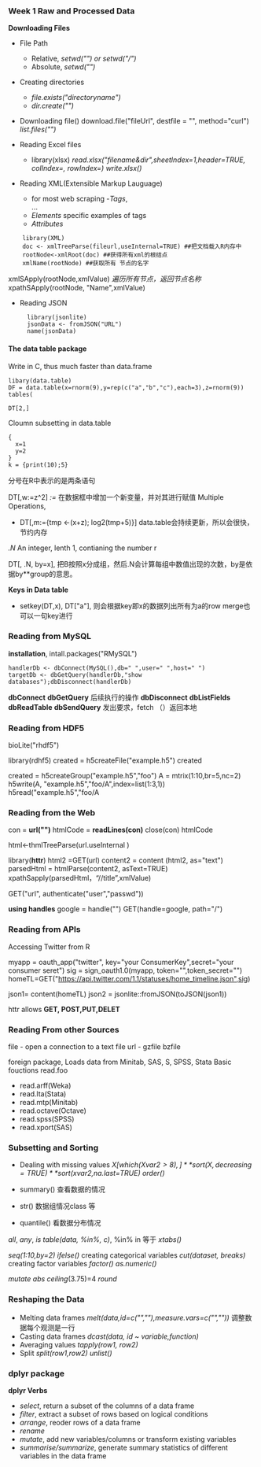 ### Week 1 Raw and Processed Data

**Downloading Files**  
- File Path
  - Relative, *setwd("") or setwd("/")*
  - Absolute, *setwd("")*

- Creating directories
  - *file.exists("directoryname")*
  - *dir.create("")*

- Downloading file()
  download.file("fileUrl", destfile = "", method="curl")
  *list.files("")*

- Reading Excel files
  - library(xlsx)
  *read.xlsx("filename&dir",sheetIndex=1,header=TRUE, colIndex=, rowIndex=)*
  *write.xlsx()*

- Reading XML(Extensible Markup Lauguage)
    - for most web scraping
    -*Tags*, <section>...</section>
    - *Elements*  specific examples of tags
    - *Attributes*

```
    library(XML)
    doc <- xmlTreeParse(fileurl,useInternal=TRUE) ##把文档载入R内存中
    rootNode<-xmlRoot(doc) ##获得所有xml的根结点
    xmlName(rootNode) ##获取所有 节点的名字
```
  xmlSApply(rootNode,xmlValue) *遍历所有节点，返回节点名称*
  xpathSApply(rootNode, "Name",xmlValue)

- Reading JSON
  ```
    library(jsonlite)
    jsonData <- fromJSON("URL")
    name(jsonData)
  ```  

#### The data table package
  Write in C, thus much faster than data.frame

```
libary(data.table)
DF = data.table(x=rnorm(9),y=rep(c("a","b","c"),each=3),z=rnorm(9))
tables(

DT[2,]
```
Cloumn subsetting in data.table
```
{
  x=1
  y=2
}
k = {print(10);5}
```
分号在R中表示的是两条语句

DT[,w:=z^2] *:=* 在数据框中增加一个新变量，并对其进行赋值
Multiple Operations,
- DT[,m:={tmp <-(x+z); log2(tmp+5)}]
data.table会持续更新，所以会很快，节约内存

*.N* An integer, lenth 1, contianing the number r

DT[, .N, by=x], 把B按照x分成组，然后.N会计算每组中数值出现的次数，by是依据by**group的意思。

**Keys in Data table**
- setkey(DT,x), DT["a"], 则会根据key即x的数据列出所有为a的row
merge也可以一句key进行

### Reading from MySQL ###

**installation**, intall.packages("RMySQL")

```
handlerDb <- dbConnect(MySQL(),db=" ",user=" ",host=" ")
targetDb <- dbGetQuery(handlerDb,"show databases");dbDisconnect(handlerDb)
```
**dbConnect**
**dbGetQuery** 后续执行的操作
**dbDisconnect**
**dbListFields**
**dbReadTable**
**dbSendQuery** 发出要求，fetch （）返回本地

### Reading from HDF5 ###

bioLite("rhdf5")

library(rdhf5)
created = h5createFile("example.h5")
created

created = h5createGroup("example.h5","foo")
A = mtrix(1:10,br=5,nc=2)
h5write(A, "example.h5","foo/A",index=list(1:3,1))
h5read("example.h5","foo/A

### Reading from the Web ###

con = **url("")**
htmlCode = **readLines(con)**
close(con)
htmlCode

html<-thmlTreeParse(url.useInternal )

library(**httr**)
html2 =GET(url)
content2 = content (html2, as="text")
parsedHtml = htmlParse(content2, asText=TRUE)
xpathSapply(parsedHtml，“//title”,xmlValue)

GET("url", authenticate("user","passwd"))

**using handles**
google = handle("")
GET(handle=google, path="/")

### Reading from APIs ###  

Accessing Twitter from R

myapp = oauth_app("twitter", key="your ConsumerKey",secret="your consumer seret")
sig = sign_oauth1.0(myapp, token="",token_secret="")
homeTL=GET("https://api.twitter.com/1.1/statuses/home_timeline.json",sig)

json1= content(homeTL)
json2 = jsonlite::fromJSON(toJSON(json1))

httr allows **GET, POST,PUT,DELET**

### Reading From other Sources ###

file - open a connection to a text file
url -
gzfile
bzfile

foreign package, Loads data from Minitab, SAS, S, SPSS, Stata
Basic fouctions read.foo
  - read.arff(Weka)
  - read.lta(Stata)
  - read.mtp(Minitab)
  - read.octave(Octave)
  - read.spss(SPSS)
  - read.xport(SAS)

### Subsetting and Sorting ###

- Dealing with missing values
  *X[which(X$var2 >8),]*
  *sort(X,decreasing=TRUE)*
  *sort(x$var2,na.last=TRUE)*
  *order()*

- summary() 查看数据的情况
- str()     数据组情况class 等
- quantile()  看数据分布情况

*all*, *any*, *is*
*table(data, %in%, c)*, %in% in 等于
*xtabs()*

*seq(1:10,by=2)*
*ifelse()*
creating categorical variables *cut(dataset, breaks)*
creating factor variables *factor()*
*as.numeric()*

*mutate*
*abs*
*ceiling*(3.75)=4
*round*

### Reshaping the Data ###

- Melting data frames
  *melt(data,id=c("",""),measure.vars=c("",""))*
  调整数据每个观测是一行
- Casting data frames
  *dcast(data, id ~ variable,function)*
- Averaging values
  *tapply(row1, row2)*
- Split
   *split(row1,row2)*
   *unlist()*

### dplyr package ##

**dplyr Verbs**

- *select*, return a subset of the columns of a data frame
- *filter*, extract a subset of rows based on logical conditions
- *arrange*, reoder rows of a data frame
- *rename*
- *mutate*, add new variables/columns or transform existing variables
- *summarise/summarize*, generate summary statistics of different variables in the data frame
